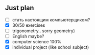 ## Just plan
- [ ] стать настоящим компьютерщиком?
- [x] 30/50 exercises
- [ ] trigonometry.. sorry geometry)
- [ ] English maybe?
- [x] computer science 100%
- [x] individual project (like school subject)
